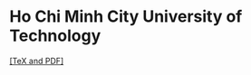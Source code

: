 # Ho Chi Minh City University of Technology

[[TeX and PDF]](https://www.overleaf.com/read/hjfzrsmmvfjt)
